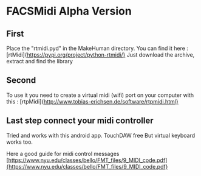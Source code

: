 # FACSMidi Alpha Version
## First
Place the "rtmidi.pyd" in the MakeHuman directory.
You can find it here : 
[rtMidi]{https://pypi.org/project/python-rtmidi/}
Just download the archive, extract and find the library
## Second
To use it you need to create a virtual midi (wifi) port on your computer with this :
[rtpMidi]{http://www.tobias-erichsen.de/software/rtpmidi.html}
## Last step connect your midi controller
Tried and works with this android app.
TouchDAW free
But virtual keyboard works too.

Here a good guide for midi control messages
[https://www.nyu.edu/classes/bello/FMT_files/9_MIDI_code.pdf]{https://www.nyu.edu/classes/bello/FMT_files/9_MIDI_code.pdf}

